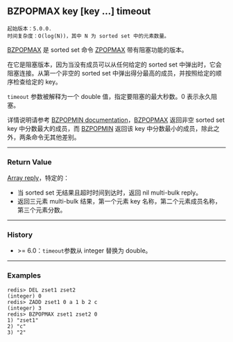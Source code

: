 ## BZPOPMAX key [key ...] timeout

    起始版本：5.0.0. 
    时间复杂度：O(log(N))，其中 N 为 sorted set 中的元素数量。

[BZPOPMAX](BZPOPMAX.md) 是 sorted set 命令 [ZPOPMAX](ZPOPMAX.md) 带有阻塞功能的版本。

在它是阻塞版本，因为当没有成员可以从任何给定的 sorted set 中弹出时，它会阻塞连接。从第一个非空的 sorted set 中弹出得分最高的成员，并按照给定的顺序检查给定的 key。

`timeout` 参数被解释为一个 double 值，指定要阻塞的最大秒数。0 表示永久阻塞。

详情说明请参考 [BZPOPMIN documentation](BZPOPMIN.md)，[BZPOPMAX](BZPOPMAX.md) 返回非空 sorted set key 中分数最大的成员，而 [BZPOPMIN](BZPOPMIN.md) 返回该 key 中分数最小的成员，除此之外，两条命令无其他差别。

---

### Return Value

[Array reply](../topics/protocol.md#resp-arrays)，特定的：
- 当 sorted set 无结果且超时时间到达时，返回 nil multi-bulk reply。
- 返回三元素 multi-bulk 结果，第一个元素 key 名称，第二个元素成员名称，第三个元素分数。

---

### History

- &gt;= 6.0：`timeout`参数从 integer 替换为 double。

---

### Examples

```
redis> DEL zset1 zset2
(integer) 0
redis> ZADD zset1 0 a 1 b 2 c
(integer) 3
redis> BZPOPMAX zset1 zset2 0
1) "zset1"
2) "c"
3) "2"
```